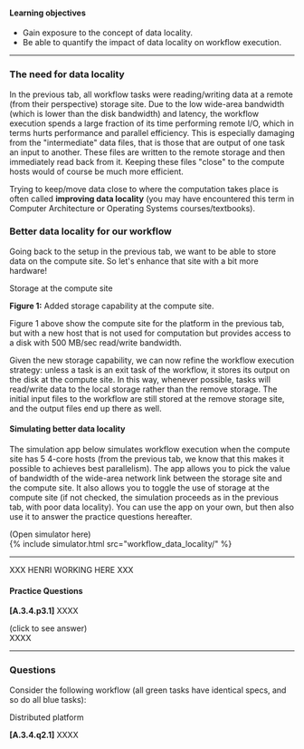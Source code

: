 
#### Learning objectives

  - Gain exposure to the concept of data locality.
  - Be able to quantify the impact of data locality on workflow execution.

---


### The need for data locality

In the previous tab, all workflow tasks were reading/writing  data at a
remote  (from their perspective) storage site. Due to the low wide-area
bandwidth  (which is lower than the disk bandwidth)  and latency, the
workflow execution spends a large fraction of its time performing remote
I/O, which in terms hurts performance and parallel efficiency. This is
especially damaging from the "intermediate" data files, that is those
that are output of one task an input to another.  These  files are
written  to the remote storage and then immediately read back from it. 
Keeping these files "close" to the compute hosts would of course be much
more efficient. 

Trying to keep/move data close to where the computation takes place is
often called **improving data locality**  (you may have encountered
this term in Computer Architecture or Operating Systems courses/textbooks). 


### Better data locality for our workflow

Going back to the setup in the previous tab, we want to be able to store
data on the compute site. So let's enhance that site with a bit more hardware!


<object class="figure" type="image/svg+xml" width="500" data="{{ site.baseurl }}/public/img/workflows/workflow_data_locality_platform_zoom.svg">Storage at the compute site</object>
<div class="caption"><strong>Figure 1:</strong> Added storage capability at the compute site.</div>

Figure 1 above show the compute site for the platform in the previous tab, but
with a new host that is not used for computation but provides access to a 
disk with 500 MB/sec read/write bandwidth.

Given the new storage capability, we can now refine the workflow execution
strategy: unless a task is an exit task of the workflow, it stores its output
on the disk at the compute site. In this way, whenever possible, tasks
will read/write data to the local storage rather than the remove storage. The
initial input files to the workflow are still stored at the remove storage site, 
and the output files end up there as well. 

#### Simulating better data locality

The simulation app below simulates workflow execution when the compute site
has 5 4-core hosts (from the previous tab, we know that this makes it
possible to achieves best parallelism). The app allows you to pick the
value of bandwidth of the wide-area network link between the storage site
and the compute site. It also allows you to toggle the use of storage at
the compute site (if not checked, the simulation proceeds as in the
previous tab, with poor data locality). You can use the app on your own,
but then also use it to answer the practice questions hereafter.


<div class="ui accordion fluid app-ins">
  <div class="title">
    <i class="dropdown icon"></i>
    (Open simulator here)
  </div>
  <div markdown="0" class="ui segment content">
    {% include simulator.html src="workflow_data_locality/" %}
  </div>
</div>

---

XXX HENRI WORKING HERE XXX

####  Practice Questions

**[A.3.4.p3.1]** XXXX

<div class="ui accordion fluid">
  <div class=" title">
    <i class="dropdown icon"></i>
    (click to see answer)
  </div>
  <div markdown="1" class="ui segment content">
XXXX
  </div>
</div>
<p></p>


---

### Questions

Consider  the following workflow (all green tasks have identical specs, and so do all  blue tasks):

<object class="figure" type="image/svg+xml" width="500" data="{{ site.baseurl }}/public/img/workflows/workflow_distributed_question.svg">Distributed platform</object>

**[A.3.4.q2.1]**  XXXX
